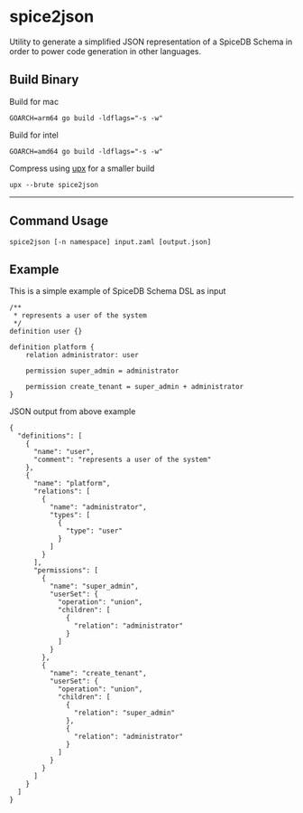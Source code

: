 # spice2json
Utility to generate a simplified JSON representation of a SpiceDB Schema in order to power code
generation in other languages.

## Build Binary

Build for mac

```shell
GOARCH=arm64 go build -ldflags="-s -w"
```

Build for intel

```shell
GOARCH=amd64 go build -ldflags="-s -w"
```

Compress using [upx](https://upx.github.io/) for a smaller build

```
upx --brute spice2json
```

---

## Command Usage

```
spice2json [-n namespace] input.zaml [output.json]
```

## Example

This is a simple example of SpiceDB Schema DSL as input
```
/** 
 * represents a user of the system 
 */
definition user {}

definition platform {
	relation administrator: user

	permission super_admin = administrator

	permission create_tenant = super_admin + administrator
}
```

JSON output from above example
```
{
  "definitions": [
    {
      "name": "user",
      "comment": "represents a user of the system"
    },
    {
      "name": "platform",
      "relations": [
        {
          "name": "administrator",
          "types": [
            {
              "type": "user"
            }
          ]
        }
      ],
      "permissions": [
        {
          "name": "super_admin",
          "userSet": {
            "operation": "union",
            "children": [
              {
                "relation": "administrator"
              }
            ]
          }
        },
        {
          "name": "create_tenant",
          "userSet": {
            "operation": "union",
            "children": [
              {
                "relation": "super_admin"
              },
              {
                "relation": "administrator"
              }
            ]
          }
        }
      ]
    }
  ]
}
```
